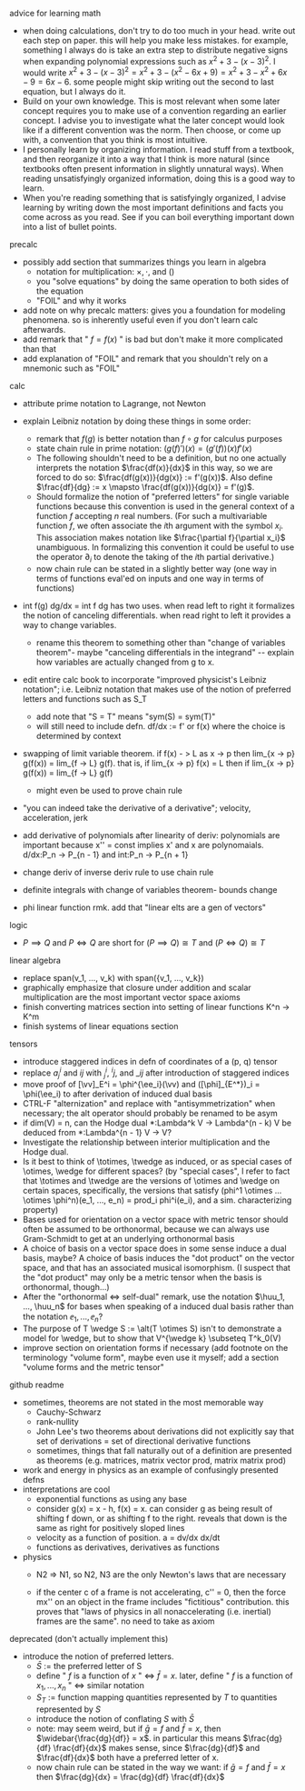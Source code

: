 advice for learning math
- when doing calculations, don't try to do too much in your head. write out each step on paper. this will help you make less mistakes. for example, something I always do is take an extra step to distribute negative signs when expanding polynomial expressions such as $x^2 + 3 - (x - 3)^2$. I would write $x^2 + 3 - (x - 3)^2 = x^2 + 3 - (x^2 - 6x + 9) = x^2 + 3 - x^2 + 6x - 9 = 6x - 6$. some people might skip writing out the second to last equation, but I always do it. 
- Build on your own knowledge. This is most relevant when some later concept requires you to make use of a convention regarding an earlier concept. I advise you to investigate what the later concept would look like if a different convention was the norm. Then choose, or come up with, a convention that you think is most intuitive.
- I personally learn by organizing information. I read stuff from a textbook, and then reorganize it into a way that I think is more natural (since textbooks often present information in slightly unnatural ways). When reading unsatisfyingly organized information, doing this is a good way to learn.
- When you're reading something that is satisfyingly organized, I advise learning by writing down the most important definitions and facts you come across as you read. See if you can boil everything important down into a list of bullet points.

precalc
- possibly add section that summarizes things you learn in algebra
  - notation for multiplication: $\times, \cdot$, and $()$
  - you "solve equations" by doing the same operation to both sides of the equation 
  - "FOIL" and why it works  
- add note on why precalc matters: gives you a foundation for modeling phenomena. so is inherently useful even if you don't learn calc afterwards.
- add remark that " $f = f(x)$ " is bad but don't make it more complicated than that
- add explanation of "FOIL" and remark that you shouldn't rely on a mnemonic such as "FOIL"

calc

- attribute prime notation to Lagrange, not Newton 

- explain Leibniz notation by doing these things in some order:
  - remark that $f(g)$ is better notation than $f \circ g$ for calculus purposes
  - state chain rule in prime notation: $\Big(g(f)'\Big)(x) = \Big(g'(f)\Big)(x) f'(x)$
  - The following shouldn't need to be a definition, but no one actually interprets the notation $\frac{df(x)}{dx}$ in this way, so we are forced to do so: $\frac{df(g(x))}{dg(x)} := f'(g(x))$. Also define $\frac{df}{dg} := x \mapsto \frac{df(g(x))}{dg(x)} = f'(g)$.
  - Should formalize the notion of "preferred letters" for single variable functions because this convention is used in the general context of a function $f$ accepting $n$ real numbers. (For such a multivariable function $f$, we often associate the $i$th argument with the symbol $x_i$. This association makes notation like $\frac{\partial f}{\partial x_i}$ unambiguous. In formalizing this convention it could be useful to use the operator $\partial_i$ to denote the taking of the $i$th partial derivative.)
  - now chain rule can be stated in a slightly better way (one way in terms of functions eval'ed on inputs and one way in terms of functions)
- int f(g) dg/dx = int f dg has two uses. when read left to right it formalizes the notion of canceling differentials. when read right to left it provides a way to change variables.
  - rename this theorem to something other than "change of variables theorem"- maybe "canceling differentials in the integrand"
    -- explain how variables are actually changed from g to x. 
- edit entire calc book to incorporate "improved physicist's Leibniz notation"; i.e. Leibniz notation that makes use of the notion of preferred letters and functions such as S_T
  - add note that "S = T" means "sym(S) = sym(T)"
  - will still need to include defn. df/dx := f' or f(x) where the choice is determined by context 

- swapping of limit variable theorem. if f(x) - > L as x -> p then lim_{x -> p} g(f(x)) = lim\_{f -> L} g(f). that is, if lim\_{x -> p} f(x) = L then if lim\_{x -> p} g(f(x)) = lim\_{f -> L} g(f)
  - might even be used to prove chain rule
- "you can indeed take the derivative of a derivative"; velocity, acceleration, jerk
- add derivative of polynomials after linearity of deriv: polynomials are important because x'' = const implies x' and x are polynomaials. d/dx:P_n -> P\_{n - 1} and int:P_n -> P\_{n + 1} 
- change deriv of inverse deriv rule to use chain rule
- definite integrals with change of variables theorem- bounds change
- phi linear function rmk. add that "linear elts are a gen of vectors"

logic
- $P \implies Q$ and $P \iff Q$ are short for $(P \implies Q) \cong T$ and $(P \iff Q) \cong T$

linear algebra
- replace span(v_1, ..., v_k) with span({v_1, ..., v_k})
- graphically emphasize that closure under addition and scalar multiplication are the most important vector space axioms
- finish converting matrices section into setting of linear functions K^n -> K^m
- finish systems of linear equations section

tensors
- introduce staggered indices in defn of coordinates of a (p, q) tensor
- replace $a^i_j$ and $ij$ with $^i_j$, $^ij$, and $\_ij$ after introduction of staggered indices
- move proof of \[\vv\]\_E^i = \phi^{\ee_i}(\vv) and (\[\phi\]\_{E^\*})\_i = \phi(\ee_i) to after derivation of induced dual basis
- CTRL-F "alternization" and replace with "antisymmetrization" when necessary; the alt operator should probably be renamed to be asym
- if dim(V) = n, can the Hodge dual \*:Lambda^k V -> Lambda^(n - k) V be deduced from \*:Lambda^{n - 1} V -> V?
- Investigate the relationship between interior multiplication and the Hodge dual.
- Is it best to think of \totimes, \twedge as induced, or as special cases of \otimes, \wedge for different spaces? (by "special cases", I refer to fact that \totimes and \twedge are the versions of \otimes and \wedge on certain spaces, specifically, the versions that satisfy (phi^1 \otimes ... \otimes \phi^n)(e_1, ..., e_n) = prod_i phi^i(e_i), and a sim. characterizing property)
- Bases used for orientation on a vector space with metric tensor should often be assumed to be orthonormal, because we can always use Gram-Schmidt to get at an underlying orthonormal basis
- A choice of basis on a vector space does in some sense induce a dual basis, maybe? A choice of basis induces the "dot product" on the vector space, and that has an associated musical isomorphism. (I suspect that the "dot product" may only be a metric tensor when the basis is orthonormal, though...)
- After the "orthonormal <=> self-dual" remark, use the notation $\huu_1, ..., \huu_n$ for bases when speaking of a induced dual basis rather than the notation $\ee_1, ..., \ee_n$?
- The purpose of T \wedge S := \alt(T \otimes S) isn't to demonstrate a model for \wedge, but to show that V^{\wedge k} \subseteq T^k_0(V)
- improve section on orientation forms if necessary (add footnote on the terminology "volume form", maybe even use it myself; add a section "volume forms and the metric tensor"

github readme
- sometimes, theorems are not stated in the most memorable way
  - Cauchy-Schwarz
  - rank-nullity
  - John Lee's two theorems about derivations did not explicitly say that set of derivations = set of directional derivative functions
  - sometimes, things that fall naturally out of a definition are presented as theorems (e.g. matrices, matrix vector prod, matrix matrix prod)
- work and energy in physics as an example of confusingly presented defns
- interpretations are cool
  - exponential functions as using any base
  - consider g(x) = x - h, f(x) = x. can consider g as being result of shifting f down, or as shifting f to the right. reveals that down is the same as right for positively sloped lines
  - velocity as a function of position. a = dv/dx dx/dt
  - functions as derivatives, derivatives as functions
- physics
  - N2 => N1, so N2, N3 are the only Newton's laws that are necessary

  - if the center c of a frame is not accelerating, c'' = 0, then the force mx'' on an object in the frame includes  "fictitious" contribution. this proves that "laws of physics in all nonaccelerating (i.e. inertial) frames are the same". no need to take as axiom

deprecated (don't actually implement this)
- introduce the notion of preferred letters.
    - $\bar{S}$ := the preferred letter of S
    - define " $f$ is a function of $x$ " <=> $\bar{f} = x$. later, define " $f$ is a function of $x_1, ..., x_n$ " <=> similar notation 
    - $S_T$ := function mapping quantities represented by $T$ to quantities represented by $S$
  - introduce the notion of conflating $S$ with $\bar{S}$
  - note: may seem weird, but if $\bar{g} = f$ and $\bar{f} = x$, then $\widebar{\frac{dg}{df}} = x$. in particular this means $\frac{dg}{df} \frac{df}{dx}$ makes sense, since $\frac{dg}{df}$ and $\frac{df}{dx}$ both have a preferred letter of x. 
  - now chain rule can be stated in the way we want: if $\bar{g} = f$ and $\bar{f} = x$ then $\frac{dg}{dx} = \frac{dg}{df} \frac{df}{dx}$
  
